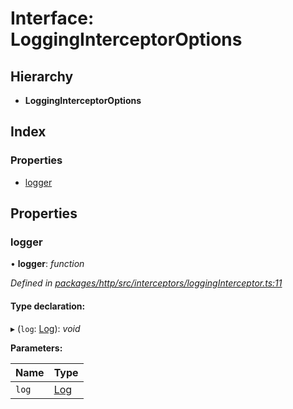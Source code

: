 # Interface: LoggingInterceptorOptions

## Hierarchy

* **LoggingInterceptorOptions**

## Index

### Properties

* [logger](logginginterceptoroptions.md#logger)

## Properties

###  logger

• **logger**: *function*

*Defined in [packages/http/src/interceptors/loggingInterceptor.ts:11](https://github.com/headline-1/coolio/blob/420fd1d/packages/http/src/interceptors/loggingInterceptor.ts#L11)*

#### Type declaration:

▸ (`log`: [Log](log.md)): *void*

**Parameters:**

Name | Type |
------ | ------ |
`log` | [Log](log.md) |
